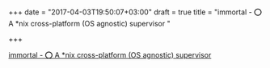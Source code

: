 +++
date = "2017-04-03T19:50:07+03:00"
draft = true
title = "immortal - ⭕ A *nix cross-platform (OS agnostic) supervisor "

+++

<p><a href="https://t.co/HcQj6bEXvT">immortal - ⭕ A *nix cross-platform (OS agnostic) supervisor </a></p>